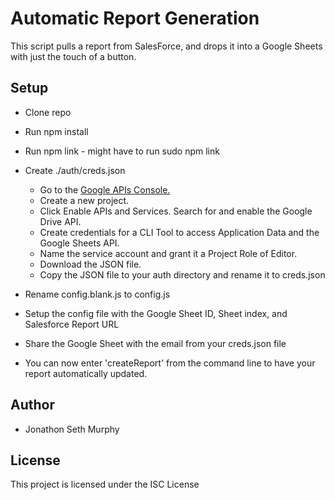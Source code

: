 # Automatic Report Generation

This script pulls a report from SalesForce, and drops it into a Google Sheets with just the touch of a button.

## Setup

* Clone repo
* Run npm install
* Run npm link - might have to run sudo npm link
* Create ./auth/creds.json

  * Go to the [Google APIs Console.](https://console.developers.google.com/)
  * Create a new project.
  * Click Enable APIs and Services. Search for and enable the Google Drive API.
  * Create credentials for a CLI Tool to access Application Data and the Google Sheets API.
  * Name the service account and grant it a Project Role of Editor.
  * Download the JSON file.
  * Copy the JSON file to your auth directory and rename it to creds.json
  
* Rename config.blank.js to config.js
* Setup the config file with the Google Sheet ID, Sheet index, and Salesforce Report URL
* Share the Google Sheet with the email from your creds.json file
* You can now enter 'createReport' from the command line to have your report automatically updated.

## Author

* Jonathon Seth Murphy

## License

This project is licensed under the ISC License
